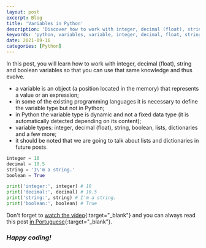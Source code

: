 ```yaml
---
layout: post
excerpt: Blog
title: 'Variables in Python'
description: 'Discover how to work with integer, decimal (float), string and boolean variables in the Python programming language. Get answers to your questions with the theory and examples presented.'
keywords: 'python, variables, variable, integer, decimal, float, string, boolean'
date: 2021-09-16
categories: [Python]
---
```


In this post, you will learn how to work with integer, decimal (float), string and boolean variables so that you can use that same knowledge and thus evolve.

- a variable is an object (a position located in the memory) that represents a value or an expression;
- in some of the existing programming languages it is necessary to define the variable type but not in Python;
- in Python the variable type is dynamic and not a fixed data type (it is automatically detected depending on its content);
- variable types: integer, decimal (float), string, boolean, lists, dictionaries and a few more;
- it should be noted that we are going to talk about lists and dictionaries in future posts.

```python
integer = 10
decimal = 10.5
string = 'I\'m a string.'
boolean = True

print('integer:', integer) # 10
print('decimal:', decimal) # 10.5
print('string:', string) # I'm a string.
print('boolean:', boolean) # True
```

Don't forget to [watch the vídeo](https://youtu.be/fLeUijcIAiw){:target="\_blank"} and you can always read this post [in Portuguese](https://caffeinealgorithm.com/blog/20210916/variaveis-em-python/){:target="\_blank"}.

### _Happy coding!_
